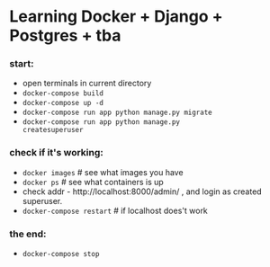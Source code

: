 # Learning Docker + Django + Postgres + tba

### start:
- open terminals in current directory
- <code>docker-compose build</code>
- <code>docker-compose up -d</code>
- <code>docker-compose run app python manage.py migrate</code>
- <code>docker-compose run app python manage.py createsuperuser</code>

### check if it's working:
- <code>docker images</code> # see what images you have
- <code>docker ps</code> # see what containers is up
- check addr - http://localhost:8000/admin/ , and login as created superuser.
- <code>docker-compose restart</code> # if localhost does't work

### the end:
- <code>docker-compose stop</code>